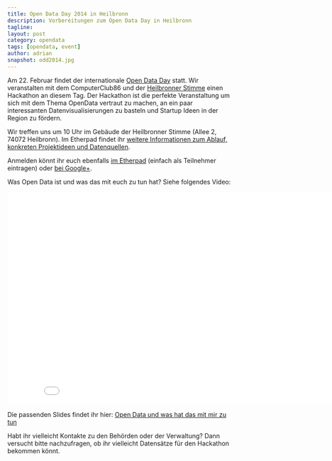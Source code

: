 ```yaml
---
title: Open Data Day 2014 in Heilbronn
description: Vorbereitungen zum Open Data Day in Heilbronn
tagline: 
layout: post
category: opendata
tags: [opendata, event]
author: adrian
snapshot: odd2014.jpg
---
```


Am 22. Februar findet der internationale [Open Data Day](http://opendataday.org/) statt. Wir veranstalten 
mit dem ComputerClub86 und der [Heilbronner Stimme](http://www.stimme.de) einen Hackathon an diesem 
Tag. Der Hackathon ist die perfekte Veranstaltung um sich mit dem Thema OpenData 
vertraut zu machen, an ein paar interessanten Datenvisualisierungen zu basteln und 
Startup Ideen in der Region zu fördern.

Wir treffen uns um 10 Uhr im Gebäude der Heilbronner Stimme (Allee 2, 74072 Heilbronn).
Im Etherpad findet ihr [weitere Informationen zum Ablauf, konkreten Projektideen und Datenquellen](http://pad.opendatacloud.de/p/odd14_hn).

Anmelden könnt ihr euch ebenfalls [im Etherpad](http://pad.opendatacloud.de/p/odd14_hn) (einfach als Teilnehmer eintragen) oder [bei Google+](https://plus.google.com/u/0/events/cnekmn86bt9g41hsbrcordcgav4).


Was Open Data ist und was das mit euch zu tun hat? Siehe folgendes Video:

<iframe width="853" height="480" src="//www.youtube.com/embed/QBSNr6UXIJg?rel=0" frameborder="0" allowfullscreen="allowfullscreen">
</iframe>

Die passenden Slides findet ihr hier: [Open Data und was hat das mit mir zu tun](https://speakerdeck.com/stefanw/open-data-und-was-hat-mit-mir-zu-tun)

Habt ihr vielleicht Kontakte zu den Behörden oder der Verwaltung? Dann versucht bitte 
nachzufragen, ob ihr vielleicht Datensätze für den Hackathon bekommen könnt.

